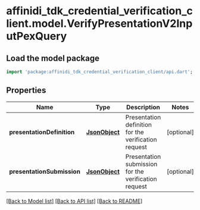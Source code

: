 # affinidi_tdk_credential_verification_client.model.VerifyPresentationV2InputPexQuery

## Load the model package

```dart
import 'package:affinidi_tdk_credential_verification_client/api.dart';
```

## Properties

| Name                       | Type                  | Description                                          | Notes      |
| -------------------------- | --------------------- | ---------------------------------------------------- | ---------- |
| **presentationDefinition** | [**JsonObject**](.md) | Presentation definition for the verification request | [optional] |
| **presentationSubmission** | [**JsonObject**](.md) | Presentation submission for the verification request | [optional] |

[[Back to Model list]](../README.md#documentation-for-models) [[Back to API list]](../README.md#documentation-for-api-endpoints) [[Back to README]](../README.md)
